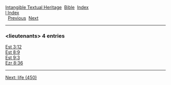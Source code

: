 [Intangible Textual Heritage](../../index)  [Bible](../index) 
[Index](index)   
[l Index](_l_)  
  [Previous](c06785)  [Next](c06787) 

------------------------------------------------------------------------

### &lt;lieutenants&gt; 4 entries

[Est 3:12](../kjv/est003.htm#012)  
[Est 8:9](../kjv/est008.htm#009)  
[Est 9:3](../kjv/est009.htm#003)  
[Ezr 8:36](../kjv/ezr008.htm#036)  

------------------------------------------------------------------------

[Next: life (450)](c06787)
